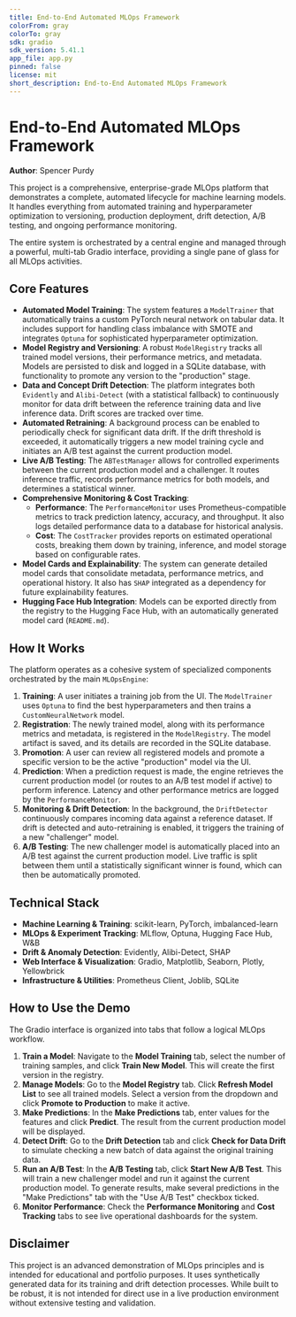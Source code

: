 ```yaml
---
title: End-to-End Automated MLOps Framework
colorFrom: gray
colorTo: gray
sdk: gradio
sdk_version: 5.41.1
app_file: app.py
pinned: false
license: mit
short_description: End-to-End Automated MLOps Framework
---
```


# End-to-End Automated MLOps Framework

**Author**: Spencer Purdy

This project is a comprehensive, enterprise-grade MLOps platform that demonstrates a complete, automated lifecycle for machine learning models. It handles everything from automated training and hyperparameter optimization to versioning, production deployment, drift detection, A/B testing, and ongoing performance monitoring.

The entire system is orchestrated by a central engine and managed through a powerful, multi-tab Gradio interface, providing a single pane of glass for all MLOps activities.

## Core Features

* **Automated Model Training**: The system features a `ModelTrainer` that automatically trains a custom PyTorch neural network on tabular data. It includes support for handling class imbalance with SMOTE and integrates `Optuna` for sophisticated hyperparameter optimization.
* **Model Registry and Versioning**: A robust `ModelRegistry` tracks all trained model versions, their performance metrics, and metadata. Models are persisted to disk and logged in a SQLite database, with functionality to promote any version to the "production" stage.
* **Data and Concept Drift Detection**: The platform integrates both `Evidently` and `Alibi-Detect` (with a statistical fallback) to continuously monitor for data drift between the reference training data and live inference data. Drift scores are tracked over time.
* **Automated Retraining**: A background process can be enabled to periodically check for significant data drift. If the drift threshold is exceeded, it automatically triggers a new model training cycle and initiates an A/B test against the current production model.
* **Live A/B Testing**: The `ABTestManager` allows for controlled experiments between the current production model and a challenger. It routes inference traffic, records performance metrics for both models, and determines a statistical winner.
* **Comprehensive Monitoring & Cost Tracking**:
    * **Performance**: The `PerformanceMonitor` uses Prometheus-compatible metrics to track prediction latency, accuracy, and throughput. It also logs detailed performance data to a database for historical analysis.
    * **Cost**: The `CostTracker` provides reports on estimated operational costs, breaking them down by training, inference, and model storage based on configurable rates.
* **Model Cards and Explainability**: The system can generate detailed model cards that consolidate metadata, performance metrics, and operational history. It also has `SHAP` integrated as a dependency for future explainability features.
* **Hugging Face Hub Integration**: Models can be exported directly from the registry to the Hugging Face Hub, with an automatically generated model card (`README.md`).

## How It Works

The platform operates as a cohesive system of specialized components orchestrated by the main `MLOpsEngine`:

1.  **Training**: A user initiates a training job from the UI. The `ModelTrainer` uses `Optuna` to find the best hyperparameters and then trains a `CustomNeuralNetwork` model.
2.  **Registration**: The newly trained model, along with its performance metrics and metadata, is registered in the `ModelRegistry`. The model artifact is saved, and its details are recorded in the SQLite database.
3.  **Promotion**: A user can review all registered models and promote a specific version to be the active "production" model via the UI.
4.  **Prediction**: When a prediction request is made, the engine retrieves the current production model (or routes to an A/B test model if active) to perform inference. Latency and other performance metrics are logged by the `PerformanceMonitor`.
5.  **Monitoring & Drift Detection**: In the background, the `DriftDetector` continuously compares incoming data against a reference dataset. If drift is detected and auto-retraining is enabled, it triggers the training of a new "challenger" model.
6.  **A/B Testing**: The new challenger model is automatically placed into an A/B test against the current production model. Live traffic is split between them until a statistically significant winner is found, which can then be automatically promoted.

## Technical Stack

* **Machine Learning & Training**: scikit-learn, PyTorch, imbalanced-learn
* **MLOps & Experiment Tracking**: MLflow, Optuna, Hugging Face Hub, W&B
* **Drift & Anomaly Detection**: Evidently, Alibi-Detect, SHAP
* **Web Interface & Visualization**: Gradio, Matplotlib, Seaborn, Plotly, Yellowbrick
* **Infrastructure & Utilities**: Prometheus Client, Joblib, SQLite

## How to Use the Demo

The Gradio interface is organized into tabs that follow a logical MLOps workflow.

1.  **Train a Model**: Navigate to the **Model Training** tab, select the number of training samples, and click **Train New Model**. This will create the first version in the registry.
2.  **Manage Models**: Go to the **Model Registry** tab. Click **Refresh Model List** to see all trained models. Select a version from the dropdown and click **Promote to Production** to make it active.
3.  **Make Predictions**: In the **Make Predictions** tab, enter values for the features and click **Predict**. The result from the current production model will be displayed.
4.  **Detect Drift**: Go to the **Drift Detection** tab and click **Check for Data Drift** to simulate checking a new batch of data against the original training data.
5.  **Run an A/B Test**: In the **A/B Testing** tab, click **Start New A/B Test**. This will train a new challenger model and run it against the current production model. To generate results, make several predictions in the "Make Predictions" tab with the "Use A/B Test" checkbox ticked.
6.  **Monitor Performance**: Check the **Performance Monitoring** and **Cost Tracking** tabs to see live operational dashboards for the system.

## Disclaimer

This project is an advanced demonstration of MLOps principles and is intended for educational and portfolio purposes. It uses synthetically generated data for its training and drift detection processes. While built to be robust, it is not intended for direct use in a live production environment without extensive testing and validation.